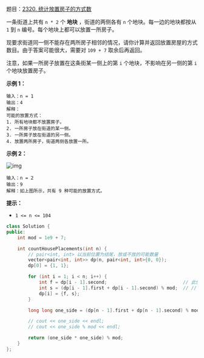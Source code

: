 题目：[2320. 统计放置房子的方式数](https://leetcode.cn/problems/count-number-of-ways-to-place-houses/)

一条街道上共有 `n * 2` 个 **地块** ，街道的两侧各有 `n` 个地块。每一边的地块都按从 `1` 到 `n` 编号。每个地块上都可以放置一所房子。

现要求街道同一侧不能存在两所房子相邻的情况，请你计算并返回放置房屋的方式数目。由于答案可能很大，需要对 `109 + 7` 取余后再返回。

注意，如果一所房子放置在这条街某一侧上的第 `i` 个地块，不影响在另一侧的第 `i` 个地块放置房子。

**示例 1：**

```
输入：n = 1
输出：4
解释：
可能的放置方式：
1. 所有地块都不放置房子。
2. 一所房子放在街道的某一侧。
3. 一所房子放在街道的另一侧。
4. 放置两所房子，街道两侧各放置一所。
```

**示例 2：**

![img](https://assets.leetcode.com/uploads/2022/05/12/arrangements.png)

```
输入：n = 2
输出：9
解释：如上图所示，共有 9 种可能的放置方式。
```

**提示：**

- `1 <= n <= 104`



```c++
class Solution {
public:
    int mod = 1e9 + 7;

    int countHousePlacements(int n) {
        // pair<int, int> 以当前位置为结尾，放或不放的可能数量
        vector<pair<int, int>> dp(n, pair<int, int>{0, 0});
        dp[0] = {1, 1};

        for (int i = 1; i < n; i++) {
            int f = dp[i - 1].second;                            // 此位置放，前面一定不能放
            int s = (dp[i - 1].first + dp[i - 1].second) % mod;  // // 此位置不放，前面可能不能放，可能不放
            dp[i] = {f, s};
        }

        long long one_side = (dp[n - 1].first + dp[n - 1].second) % mod;

        // cout << one_side << endl;
        // cout << one_side % mod << endl;

        return (one_side * one_side) % mod;
    }
};
```

